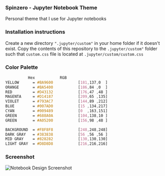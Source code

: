 ### Spinzero - Jupyter Notebook Theme
Personal theme that I use for Jupyter notebooks

### Installation instructions
Create a new directory `".jupyter/custom"` in your home folder if it doesn't exist.
Copy the contents of this repository to the `.jupyter/custom"` folder such that `custom.css` file is located at `.jupyter/custom/custom.css`

### Color Palette
```CSS
	      Hex			RGB
YELLOW      = #BA9600			[181,137,0  ]
ORANGE      = #BA5400			[186,84	,0  ]
RED         = #D43132			[176,47	,48 ]
MAGENTA     = #D14187			[209,65	,135]
VIOLET      = #793AC7			[144,89	,212]
BLUE        = #007AD0			[15 ,134,217]
CYAN        = #009489			[0  ,163,151]
GREEN       = #688A0A			[104,138,10 ]
GREEN       = #A05200			[156,98	,48 ]

BACKGROUND  = #F8F8F8			[248,248,248]
DARK GRAY   = #383838			[56 ,56 ,56 ]
MID GRAY    = #828282			[130,130,130]
LIGHT GRAY  = #D8D8D8			[216,216,216]

```

### Screenshot

![Notebook Design Screenshot](https://github.com/neilpanchal/spinzero-jupyter-theme/raw/master/screenshot_v2.0.png "Notebook Design")
